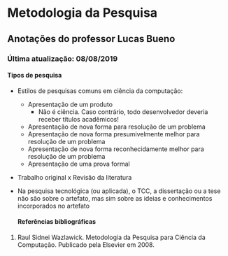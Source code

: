 # Metodologia da Pesquisa

## Anotações do professor Lucas Bueno

### Última atualização: 08/08/2019

#### Tipos de pesquisa

- Estilos de pesquisas comuns em ciência da computação:

  - Apresentação de um produto
    - Não é ciência. Caso contrário, todo desenvolvedor deveria receber títulos acadêmicos!
  - Apresentação de nova forma para resolução de um problema
  - Apresentação de nova forma presumivelmente melhor para resolução de um problema
  - Apresentação de nova forma reconhecidamente melhor para resolução de um problema
  - Apresentação de uma prova formal

- Trabalho original x Revisão da literatura

- Na pesquisa tecnológica (ou aplicada), o TCC, a dissertação ou a tese não são sobre o artefato, mas sim sobre as ideias e conhecimentos incorporados no artefato

  #### Referências bibliográficas

1. Raul Sidnei Wazlawick. Metodologia da Pesquisa para Ciência da Computação. Publicado pela Elsevier em 2008.